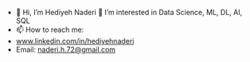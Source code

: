 
- 👋 Hi, I’m Hediyeh Naderi
👀 I’m interested in Data Science, ML, DL, AI, SQL
- 📫 How to reach me:
- www.linkedin.com/in/hediyehnaderi
- Email: naderi.h.72@gmail.com

